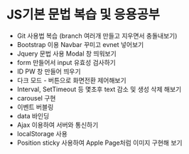 <h1>JS기본 문법 복습 및 응용공부</h1>


- Git 사용법 복습 (branch 여러개 만들고 지우면서 충돌내보기)
- Bootstrap 이용 Navbar 꾸미고 evnet 넣어보기
- Jquery 문법 사용 Modal 창 띄워보기
- form 만들어서 input 유효성 검사하기
- ID PW 창 만들어 띄우기
- 다크 모드 - 버튼으로 화면전환 제어해보기
- Interval, SetTimeout 등 몇초후 text 감소 및 생성 삭제 해보기
- carousel 구현
- 이벤트 버블링
- data 바인딩
- Ajax 이용하여 서버와 통신하기
- localStorage 사용
- Position sticky 사용하여 Apple Page처럼 이미지 구현해 보기
